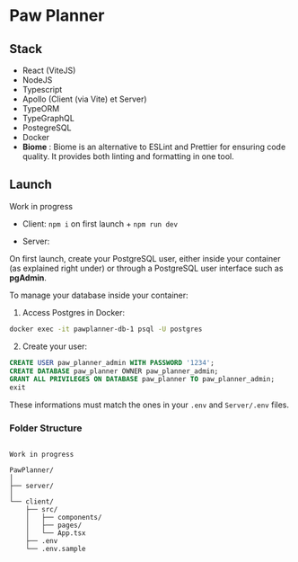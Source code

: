 # Paw Planner

## Stack
- React (ViteJS)
- NodeJS
- Typescript
- Apollo (Client (via Vite) et Server)
- TypeORM
- TypeGraphQL
- PostegreSQL
- Docker
- **Biome** : Biome is an alternative to ESLint and Prettier for ensuring code quality. It provides both linting and formatting in one tool.

## Launch

Work in progress
- Client: `npm i` on first launch + `npm run dev`

- Server: 

On first launch, create your PostgreSQL user, either inside your container (as explained right under) or through a PostgreSQL user interface such as **pgAdmin**.

To manage your database inside your container:

1. Access Postgres in Docker: 
```sh
docker exec -it pawplanner-db-1 psql -U postgres
```
2. Create your user: 
```sql
CREATE USER paw_planner_admin WITH PASSWORD '1234';
CREATE DATABASE paw_planner OWNER paw_planner_admin;
GRANT ALL PRIVILEGES ON DATABASE paw_planner TO paw_planner_admin;
exit
```
These informations must match the ones in your `.env` and `Server/.env` files.



### Folder Structure

```plaintext

Work in progress

PawPlanner/
│
├── server/
│
└── client/
    ├── src/
    │   ├── components/
    │   ├── pages/
    │   └── App.tsx
    ├── .env
    └── .env.sample
```
